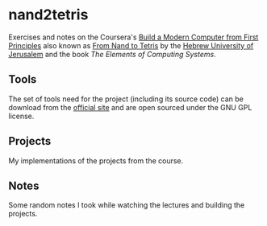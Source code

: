 # nand2tetris

Exercises and notes on the Coursera's [Build a Modern Computer from First Principles](https://www.coursera.org/learn/nand2tetris2) also known as [From Nand to Tetris](https://www.nand2tetris.org/) by the [Hebrew University of Jerusalem](https://www.coursera.org/huji) and the book *The Elements of Computing Systems*.

## Tools

The set of tools need for the project (including its source code) can be download from the [official site](https://www.nand2tetris.org/software) and are open sourced under the GNU GPL license.

## Projects

My implementations of the projects from the course.

## Notes

Some random notes I took while watching the lectures and building the projects.
